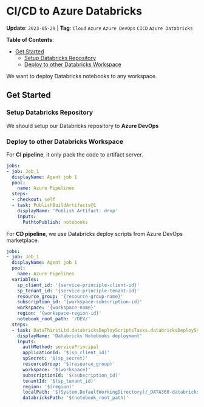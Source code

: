 # CI/CD to Azure Databricks

**Update**: `2023-05-29` |
**Tag**: `Cloud` `Azure` `Azure DevOps` `CICD` `Azure Databricks`

**Table of Contents**:

- [Get Started](#get-started)
  - [Setup Databricks Repository](#setup-databricks-repository)
  - [Deploy to other Databricks Workspace](#deploy-to-other-databricks-workspace)

We want to deploy Databricks notebooks to any workspace.

## Get Started

### Setup Databricks Repository

We should setup our Databricks repository to **Azure DevOps**

### Deploy to other Databricks Workspace

For **CI pipeline**, it only pack the code to artifact server.

```yaml
jobs:
- job: Job_1
  displayName: Agent job 1
  pool:
    name: Azure Pipelines
  steps:
  - checkout: self
  - task: PublishBuildArtifacts@1
    displayName: 'Publish Artifact: drop'
    inputs:
      PathtoPublish: notebooks
```

For **CD pipeline**, we use Databricks deploy scripts from Azure DevOps marketplace.

```yaml
jobs:
- job: Job_1
  displayName: Agent job 1
  pool:
    name: Azure Pipelines
  variables:
    sp_client_id: '{service-principle-client-id}'
    sp_tenant_id: '{service-principle-tenant-id}'
    resource_group: '{resource-group-name}'
    subscription_id: '{workspace-subscription-id}'
    workspace: '{workspace-name}'
    region: '{workspace-region-id}'
    notebook_root_path: '/DEV/'
  steps:
  - task: DataThirstLtd.databricksDeployScriptsTasks.databricksDeployScriptsTask.databricksDeployScripts@0
    displayName: 'Databricks Notebooks deployment'
    inputs:
      authMethod: servicePrincipal
      applicationId: '$(sp_client_id)'
      spSecret: '$(sp_secret)'
      resourceGroup: '$(resource_group)'
      workspace: '$(workspace)'
      subscriptionId: '$(subscription_id)'
      tenantId: '$(sp_tenant_id)'
      region: '$(region)'
      localPath: '$(System.DefaultWorkingDirectory)/_DATA360-databricks-CI/drop'
      databricksPath: '$(notebook_root_path)'
```
